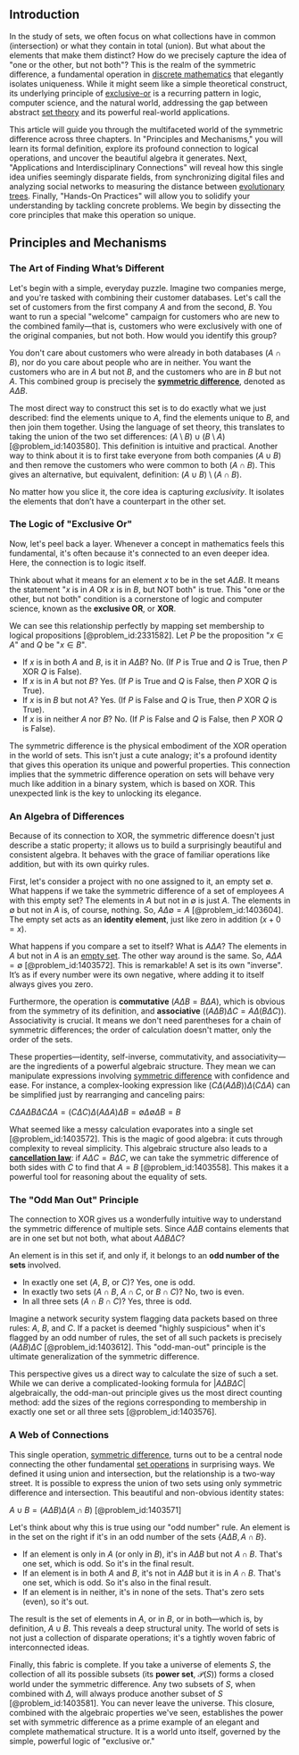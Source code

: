 ## Introduction
In the study of sets, we often focus on what collections have in common (intersection) or what they contain in total (union). But what about the elements that make them distinct? How do we precisely capture the idea of "one or the other, but not both"? This is the realm of the symmetric difference, a fundamental operation in [discrete mathematics](@article_id:149469) that elegantly isolates uniqueness. While it might seem like a simple theoretical construct, its underlying principle of [exclusive-or](@article_id:171626) is a recurring pattern in logic, computer science, and the natural world, addressing the gap between abstract [set theory](@article_id:137289) and its powerful real-world applications.

This article will guide you through the multifaceted world of the symmetric difference across three chapters. In "Principles and Mechanisms," you will learn its formal definition, explore its profound connection to logical operations, and uncover the beautiful algebra it generates. Next, "Applications and Interdisciplinary Connections" will reveal how this single idea unifies seemingly disparate fields, from synchronizing digital files and analyzing social networks to measuring the distance between [evolutionary trees](@article_id:176176). Finally, "Hands-On Practices" will allow you to solidify your understanding by tackling concrete problems. We begin by dissecting the core principles that make this operation so unique.

## Principles and Mechanisms

### The Art of Finding What’s Different

Let's begin with a simple, everyday puzzle. Imagine two companies merge, and you're tasked with combining their customer databases. Let's call the set of customers from the first company $A$ and from the second, $B$. You want to run a special "welcome" campaign for customers who are new to the combined family—that is, customers who were exclusively with one of the original companies, but not both. How would you identify this group?

You don't care about customers who were already in both databases ($A \cap B$), nor do you care about people who are in neither. You want the customers who are in $A$ but not $B$, and the customers who are in $B$ but not $A$. This combined group is precisely the **[symmetric difference](@article_id:155770)**, denoted as $A \Delta B$.

The most direct way to construct this set is to do exactly what we just described: find the elements unique to $A$, find the elements unique to $B$, and then join them together. Using the language of set theory, this translates to taking the union of the two set differences: $(A \setminus B) \cup (B \setminus A)$ [@problem_id:1403580]. This definition is intuitive and practical. Another way to think about it is to first take everyone from both companies ($A \cup B$) and then remove the customers who were common to both ($A \cap B$). This gives an alternative, but equivalent, definition: $(A \cup B) \setminus (A \cap B)$.

No matter how you slice it, the core idea is capturing *exclusivity*. It isolates the elements that don’t have a counterpart in the other set.

### The Logic of "Exclusive Or"

Now, let's peel back a layer. Whenever a concept in mathematics feels this fundamental, it's often because it's connected to an even deeper idea. Here, the connection is to logic itself.

Think about what it means for an element $x$ to be in the set $A \Delta B$. It means the statement "$x$ is in $A$ OR $x$ is in $B$, but NOT both" is true. This "one or the other, but not both" condition is a cornerstone of logic and computer science, known as the **exclusive OR**, or **XOR**.

We can see this relationship perfectly by mapping set membership to logical propositions [@problem_id:2331582]. Let $P$ be the proposition "$x \in A$" and $Q$ be "$x \in B$".

- If $x$ is in both $A$ and $B$, is it in $A \Delta B$? No. (If $P$ is True and $Q$ is True, then $P \text{ XOR } Q$ is False).
- If $x$ is in $A$ but not $B$? Yes. (If $P$ is True and $Q$ is False, then $P \text{ XOR } Q$ is True).
- If $x$ is in $B$ but not $A$? Yes. (If $P$ is False and $Q$ is True, then $P \text{ XOR } Q$ is True).
- If $x$ is in neither $A$ nor $B$? No. (If $P$ is False and $Q$ is False, then $P \text{ XOR } Q$ is False).

The symmetric difference is the physical embodiment of the XOR operation in the world of sets. This isn't just a cute analogy; it's a profound identity that gives this operation its unique and powerful properties. This connection implies that the symmetric difference operation on sets will behave very much like addition in a binary system, which is based on XOR. This unexpected link is the key to unlocking its elegance.

### An Algebra of Differences

Because of its connection to XOR, the symmetric difference doesn't just describe a static property; it allows us to build a surprisingly beautiful and consistent algebra. It behaves with the grace of familiar operations like addition, but with its own quirky rules.

First, let's consider a project with no one assigned to it, an empty set $\emptyset$. What happens if we take the symmetric difference of a set of employees $A$ with this empty set? The elements in $A$ but not in $\emptyset$ is just $A$. The elements in $\emptyset$ but not in $A$ is, of course, nothing. So, $A \Delta \emptyset = A$ [@problem_id:1403604]. The empty set acts as an **identity element**, just like zero in addition ($x + 0 = x$).

What happens if you compare a set to itself? What is $A \Delta A$? The elements in $A$ but not in $A$ is an [empty set](@article_id:261452). The other way around is the same. So, $A \Delta A = \emptyset$ [@problem_id:1403572]. This is remarkable! A set is its own "inverse". It’s as if every number were its own negative, where adding it to itself always gives you zero.

Furthermore, the operation is **commutative** ($A \Delta B = B \Delta A$), which is obvious from the symmetry of its definition, and **associative** ($(A \Delta B) \Delta C = A \Delta (B \Delta C)$). Associativity is crucial. It means we don't need parentheses for a chain of symmetric differences; the order of calculation doesn't matter, only the order of the sets.

These properties—identity, self-inverse, commutativity, and associativity—are the ingredients of a powerful algebraic structure. They mean we can manipulate expressions involving [symmetric difference](@article_id:155770) with confidence and ease. For instance, a complex-looking expression like $(C \Delta (A \Delta B)) \Delta (C \Delta A)$ can be simplified just by rearranging and canceling pairs:

$C \Delta A \Delta B \Delta C \Delta A = (C \Delta C) \Delta (A \Delta A) \Delta B = \emptyset \Delta \emptyset \Delta B = B$

What seemed like a messy calculation evaporates into a single set [@problem_id:1403572]. This is the magic of good algebra: it cuts through complexity to reveal simplicity. This algebraic structure also leads to a **[cancellation law](@article_id:141294)**: if $A \Delta C = B \Delta C$, we can take the symmetric difference of both sides with $C$ to find that $A = B$ [@problem_id:1403558]. This makes it a powerful tool for reasoning about the equality of sets.

### The "Odd Man Out" Principle

The connection to XOR gives us a wonderfully intuitive way to understand the symmetric difference of multiple sets. Since $A \Delta B$ contains elements that are in one set but not both, what about $A \Delta B \Delta C$?

An element is in this set if, and only if, it belongs to an **odd number of the sets** involved.

- In exactly one set ($A$, $B$, or $C$)? Yes, one is odd.
- In exactly two sets ($A \cap B$, $A \cap C$, or $B \cap C$)? No, two is even.
- In all three sets ($A \cap B \cap C$)? Yes, three is odd.

Imagine a network security system flagging data packets based on three rules: $A$, $B$, and $C$. If a packet is deemed "highly suspicious" when it's flagged by an odd number of rules, the set of all such packets is precisely $(A \Delta B) \Delta C$ [@problem_id:1403612]. This "odd-man-out" principle is the ultimate generalization of the symmetric difference.

This perspective gives us a direct way to calculate the size of such a set. While we can derive a complicated-looking formula for $|A \Delta B \Delta C|$ algebraically, the odd-man-out principle gives us the most direct counting method: add the sizes of the regions corresponding to membership in exactly one set or all three sets [@problem_id:1403576].

### A Web of Connections

This single operation, [symmetric difference](@article_id:155770), turns out to be a central node connecting the other fundamental [set operations](@article_id:142817) in surprising ways. We defined it using union and intersection, but the relationship is a two-way street. It is possible to express the union of two sets using only symmetric difference and intersection. This beautiful and non-obvious identity states:

$A \cup B = (A \Delta B) \Delta (A \cap B)$ [@problem_id:1403571]

Let's think about why this is true using our "odd number" rule. An element is in the set on the right if it's in an odd number of the sets $\{A \Delta B, A \cap B\}$.
- If an element is only in $A$ (or only in $B$), it's in $A \Delta B$ but not $A \cap B$. That's one set, which is odd. So it's in the final result.
- If an element is in both $A$ and $B$, it's not in $A \Delta B$ but it is in $A \cap B$. That's one set, which is odd. So it's also in the final result.
- If an element is in neither, it's in none of the sets. That's zero sets (even), so it's out.

The result is the set of elements in $A$, or in $B$, or in both—which is, by definition, $A \cup B$. This reveals a deep structural unity. The world of sets is not just a collection of disparate operations; it's a tightly woven fabric of interconnected ideas.

Finally, this fabric is complete. If you take a universe of elements $S$, the collection of all its possible subsets (its **power set**, $\mathcal{P}(S)$) forms a closed world under the symmetric difference. Any two subsets of $S$, when combined with $\Delta$, will always produce another subset of $S$ [@problem_id:1403581]. You can never leave the universe. This closure, combined with the algebraic properties we've seen, establishes the power set with symmetric difference as a prime example of an elegant and complete mathematical structure. It is a world unto itself, governed by the simple, powerful logic of "exclusive or."